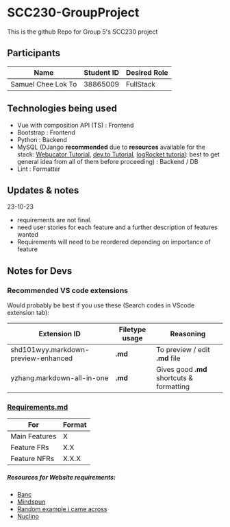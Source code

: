 # SCC230-GroupProject

This is the github Repo for Group 5's SCC230 project

## Participants

| Name               | Student ID | Desired Role |
| ------------------ | ---------- | ------------ |
| Samuel Chee Lok To | 38865009   | FullStack    |

## Technologies being used

-   Vue with composition API (TS) : Frontend
-   Bootstrap : Frontend
-   Python : Backend
-   MySQL (DJango **recommended** due to **resources** available for the stack: [Webucator Tutorial](https://www.webucator.com/article/connecting-django-and-vue/), [dev.to Tutorial](https://dev.to/ericnanhu/create-a-modern-application-with-django-and-vue-242j), [logRocket tutorial](https://blog.logrocket.com/how-to-build-vue-js-app-django-rest-framework/): best to get general idea from all of them before proceeding) : Backend / DB
-   Lint : Formatter

## Updates & notes

23-10-23

-   requirements are not final.
-   need user stories for each feature and a further description of features wanted
-   Requirements will need to be reordered depending on importance of feature

## Notes for Devs

### Recommended VS code extensions

Would probably be best if you use these (Search codes in VScode extension tab):

| Extension ID                        | Filetype usage | Reasoning                                 |
| ----------------------------------- | -------------- | ----------------------------------------- |
| shd101wyy.markdown-preview-enhanced | **.md**        | To preview / edit **.md** file            |
| yzhang.markdown-all-in-one          | **.md**        | Gives good **.md** shortcuts & formatting |

### [Requirements.md](./Requirements.md)

| For           | Format |
| ------------- | ------ |
| Main Features | X      |
| Feature FRs   | X.X    |
| Feature NFRs  | X.X.X  |

##### Resources for Website requirements:

-   [Banc](https://banc.digital/blog/how-to-write-a-website-requirements-document-and-statement-of-work/)
-   [Mindspun](https://www.mindspun.com/blog/website-requirements-document-a-complete-guide/)
-   [Random example i came across](http://web.cse.ohio-state.edu/~bair.41/616/Project/Example_Document/Req_Doc_Example.html)
-   [Nuclino](https://www.nuclino.com/articles/functional-requirements)
